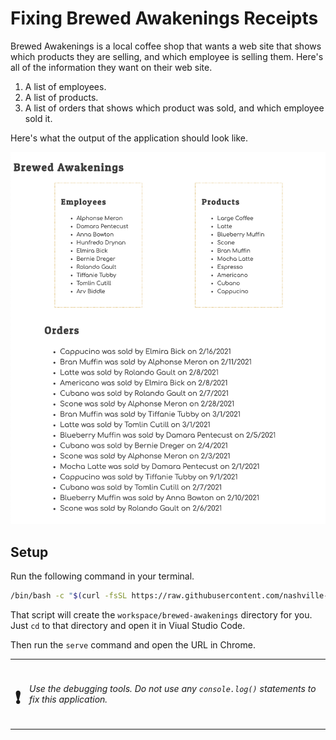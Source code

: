 # Fixing Brewed Awakenings Receipts

Brewed Awakenings is a local coffee shop that wants a web site that shows which products they are selling, and which employee is selling them. Here's all of the information they want on their web site.

1. A list of employees.
1. A list of products.
1. A list of orders that shows which product was sold, and which employee sold it.

Here's what the output of the application should look like.

![](./images/brewed-awakenings-final.png)

## Setup

Run the following command in your terminal.

```sh
/bin/bash -c "$(curl -fsSL https://raw.githubusercontent.com/nashville-software-school/client-side-mastery/cohort-48/book-3-deshawns-dog-walking/chapters/scripts/brewed-setup.sh)"
```

That script will create the `workspace/brewed-awakenings` directory for you. Just `cd` to that directory and open it in Viual Studio Code.

Then run the `serve` command and open the URL in Chrome.

| | |
|:---:|:---|
| <h1>&#x2757;</h1> |  _Use the debugging tools. Do not use any `console.log()` statements to fix this application._ |



